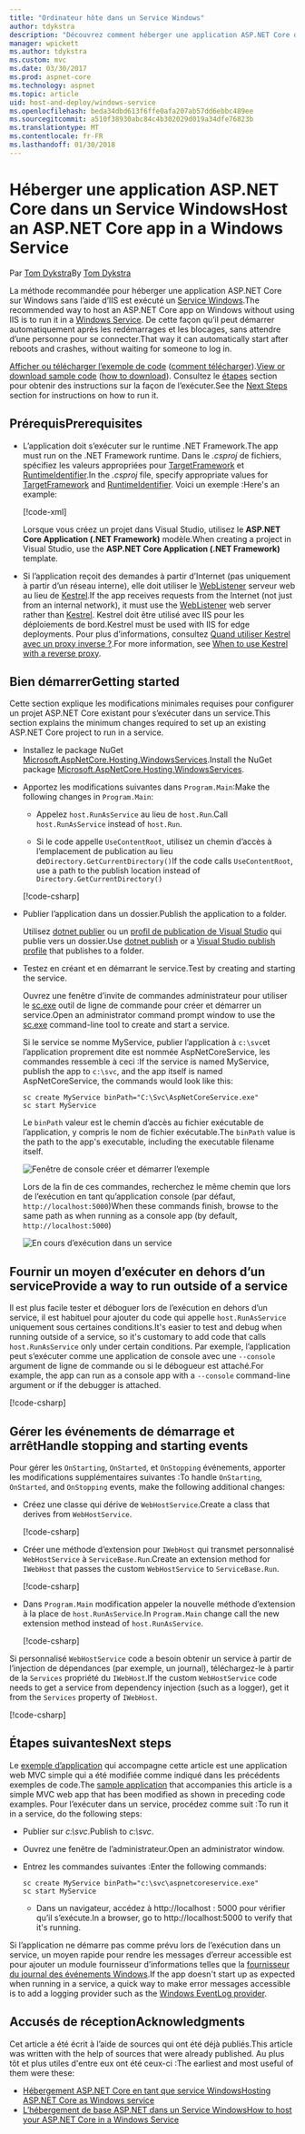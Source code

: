 ```yaml
---
title: "Ordinateur hôte dans un Service Windows"
author: tdykstra
description: "Découvrez comment héberger une application ASP.NET Core dans un Service Windows."
manager: wpickett
ms.author: tdykstra
ms.custom: mvc
ms.date: 03/30/2017
ms.prod: aspnet-core
ms.technology: aspnet
ms.topic: article
uid: host-and-deploy/windows-service
ms.openlocfilehash: beda34dbd613f6ffe0afa207ab57dd6ebbc489ee
ms.sourcegitcommit: a510f38930abc84c4b302029d019a34dfe76823b
ms.translationtype: MT
ms.contentlocale: fr-FR
ms.lasthandoff: 01/30/2018
---
```

# <a name="host-an-aspnet-core-app-in-a-windows-service"></a><span data-ttu-id="6aa7e-103">Héberger une application ASP.NET Core dans un Service Windows</span><span class="sxs-lookup"><span data-stu-id="6aa7e-103">Host an ASP.NET Core app in a Windows Service</span></span>

<span data-ttu-id="6aa7e-104">Par [Tom Dykstra](https://github.com/tdykstra)</span><span class="sxs-lookup"><span data-stu-id="6aa7e-104">By [Tom Dykstra](https://github.com/tdykstra)</span></span>

<span data-ttu-id="6aa7e-105">La méthode recommandée pour héberger une application ASP.NET Core sur Windows sans l’aide d’IIS est exécuté un [Service Windows](https://docs.microsoft.com/dotnet/framework/windows-services/introduction-to-windows-service-applications).</span><span class="sxs-lookup"><span data-stu-id="6aa7e-105">The recommended way to host an ASP.NET Core app on Windows without using IIS is to run it in a [Windows Service](https://docs.microsoft.com/dotnet/framework/windows-services/introduction-to-windows-service-applications).</span></span> <span data-ttu-id="6aa7e-106">De cette façon qu’il peut démarrer automatiquement après les redémarrages et les blocages, sans attendre d’une personne pour se connecter.</span><span class="sxs-lookup"><span data-stu-id="6aa7e-106">That way it can automatically start after reboots and crashes, without waiting for someone to log in.</span></span>

<span data-ttu-id="6aa7e-107">[Afficher ou télécharger l’exemple de code](https://github.com/aspnet/Docs/tree/master/aspnetcore/host-and-deploy/windows-service/sample) ([comment télécharger](xref:tutorials/index#how-to-download-a-sample)).</span><span class="sxs-lookup"><span data-stu-id="6aa7e-107">[View or download sample code](https://github.com/aspnet/Docs/tree/master/aspnetcore/host-and-deploy/windows-service/sample) ([how to download](xref:tutorials/index#how-to-download-a-sample)).</span></span> <span data-ttu-id="6aa7e-108">Consultez le [étapes](#next-steps) section pour obtenir des instructions sur la façon de l’exécuter.</span><span class="sxs-lookup"><span data-stu-id="6aa7e-108">See the [Next Steps](#next-steps) section for instructions on how to run it.</span></span>

## <a name="prerequisites"></a><span data-ttu-id="6aa7e-109">Prérequis</span><span class="sxs-lookup"><span data-stu-id="6aa7e-109">Prerequisites</span></span>

* <span data-ttu-id="6aa7e-110">L’application doit s’exécuter sur le runtime .NET Framework.</span><span class="sxs-lookup"><span data-stu-id="6aa7e-110">The app must run on the .NET Framework runtime.</span></span>  <span data-ttu-id="6aa7e-111">Dans le *.csproj* de fichiers, spécifiez les valeurs appropriées pour [TargetFramework](https://docs.microsoft.com/nuget/schema/target-frameworks) et [RuntimeIdentifier](https://docs.microsoft.com/dotnet/articles/core/rid-catalog).</span><span class="sxs-lookup"><span data-stu-id="6aa7e-111">In the *.csproj* file, specify appropriate values for [TargetFramework](https://docs.microsoft.com/nuget/schema/target-frameworks) and [RuntimeIdentifier](https://docs.microsoft.com/dotnet/articles/core/rid-catalog).</span></span> <span data-ttu-id="6aa7e-112">Voici un exemple :</span><span class="sxs-lookup"><span data-stu-id="6aa7e-112">Here's an example:</span></span>

  [!code-xml[](windows-service/sample/AspNetCoreService.csproj?range=3-6)]

  <span data-ttu-id="6aa7e-113">Lorsque vous créez un projet dans Visual Studio, utilisez le **ASP.NET Core Application (.NET Framework)** modèle.</span><span class="sxs-lookup"><span data-stu-id="6aa7e-113">When creating a project in Visual Studio, use the **ASP.NET Core Application (.NET Framework)** template.</span></span>

* <span data-ttu-id="6aa7e-114">Si l’application reçoit des demandes à partir d’Internet (pas uniquement à partir d’un réseau interne), elle doit utiliser le [WebListener](xref:fundamentals/servers/weblistener) serveur web au lieu de [Kestrel](xref:fundamentals/servers/kestrel).</span><span class="sxs-lookup"><span data-stu-id="6aa7e-114">If the app receives requests from the Internet (not just from an internal network), it must use the [WebListener](xref:fundamentals/servers/weblistener) web server rather than [Kestrel](xref:fundamentals/servers/kestrel).</span></span>  <span data-ttu-id="6aa7e-115">Kestrel doit être utilisé avec IIS pour les déploiements de bord.</span><span class="sxs-lookup"><span data-stu-id="6aa7e-115">Kestrel must be used with IIS for edge deployments.</span></span>  <span data-ttu-id="6aa7e-116">Pour plus d’informations, consultez [Quand utiliser Kestrel avec un proxy inverse ?](xref:fundamentals/servers/kestrel#when-to-use-kestrel-with-a-reverse-proxy).</span><span class="sxs-lookup"><span data-stu-id="6aa7e-116">For more information, see [When to use Kestrel with a reverse proxy](xref:fundamentals/servers/kestrel#when-to-use-kestrel-with-a-reverse-proxy).</span></span>

## <a name="getting-started"></a><span data-ttu-id="6aa7e-117">Bien démarrer</span><span class="sxs-lookup"><span data-stu-id="6aa7e-117">Getting started</span></span>

<span data-ttu-id="6aa7e-118">Cette section explique les modifications minimales requises pour configurer un projet ASP.NET Core existant pour s’exécuter dans un service.</span><span class="sxs-lookup"><span data-stu-id="6aa7e-118">This section explains the minimum changes required to set up an existing ASP.NET Core project to run in a service.</span></span>

* <span data-ttu-id="6aa7e-119">Installez le package NuGet [Microsoft.AspNetCore.Hosting.WindowsServices](https://www.nuget.org/packages/Microsoft.AspNetCore.Hosting.WindowsServices/).</span><span class="sxs-lookup"><span data-stu-id="6aa7e-119">Install the NuGet package [Microsoft.AspNetCore.Hosting.WindowsServices](https://www.nuget.org/packages/Microsoft.AspNetCore.Hosting.WindowsServices/).</span></span>

* <span data-ttu-id="6aa7e-120">Apportez les modifications suivantes dans `Program.Main`:</span><span class="sxs-lookup"><span data-stu-id="6aa7e-120">Make the following changes in `Program.Main`:</span></span>
  
  * <span data-ttu-id="6aa7e-121">Appelez `host.RunAsService` au lieu de `host.Run`.</span><span class="sxs-lookup"><span data-stu-id="6aa7e-121">Call `host.RunAsService` instead of `host.Run`.</span></span>
  
  * <span data-ttu-id="6aa7e-122">Si le code appelle `UseContentRoot`, utilisez un chemin d’accès à l’emplacement de publication au lieu de`Directory.GetCurrentDirectory()`</span><span class="sxs-lookup"><span data-stu-id="6aa7e-122">If the code calls `UseContentRoot`, use a path to the publish location instead of `Directory.GetCurrentDirectory()`</span></span> 
  
  [!code-csharp[](windows-service/sample/Program.cs?name=ServiceOnly&highlight=3-4,8,14)]

* <span data-ttu-id="6aa7e-123">Publier l’application dans un dossier.</span><span class="sxs-lookup"><span data-stu-id="6aa7e-123">Publish the application to a folder.</span></span>

  <span data-ttu-id="6aa7e-124">Utilisez [dotnet publier](https://docs.microsoft.com/dotnet/articles/core/tools/dotnet-publish) ou un [profil de publication de Visual Studio](xref:host-and-deploy/visual-studio-publish-profiles) qui publie vers un dossier.</span><span class="sxs-lookup"><span data-stu-id="6aa7e-124">Use [dotnet publish](https://docs.microsoft.com/dotnet/articles/core/tools/dotnet-publish) or a [Visual Studio publish profile](xref:host-and-deploy/visual-studio-publish-profiles) that publishes to a folder.</span></span>

* <span data-ttu-id="6aa7e-125">Testez en créant et en démarrant le service.</span><span class="sxs-lookup"><span data-stu-id="6aa7e-125">Test by creating and starting the service.</span></span>

  <span data-ttu-id="6aa7e-126">Ouvrez une fenêtre d’invite de commandes administrateur pour utiliser le [sc.exe](https://technet.microsoft.com/library/bb490995) outil de ligne de commande pour créer et démarrer un service.</span><span class="sxs-lookup"><span data-stu-id="6aa7e-126">Open an administrator command prompt window to use the [sc.exe](https://technet.microsoft.com/library/bb490995) command-line tool to create and start a service.</span></span>  
  
  <span data-ttu-id="6aa7e-127">Si le service se nomme MyService, publier l’application à `c:\svc`et l’application proprement dite est nommée AspNetCoreService, les commandes ressemble à ceci :</span><span class="sxs-lookup"><span data-stu-id="6aa7e-127">If the service is named MyService, publish the app to `c:\svc`, and the app itself is named AspNetCoreService, the commands would look like this:</span></span>

  ```console
  sc create MyService binPath="C:\Svc\AspNetCoreService.exe"
  sc start MyService
  ```

  <span data-ttu-id="6aa7e-128">Le `binPath` valeur est le chemin d’accès au fichier exécutable de l’application, y compris le nom de fichier exécutable.</span><span class="sxs-lookup"><span data-stu-id="6aa7e-128">The `binPath` value is the path to the app's executable, including the executable filename itself.</span></span>

  ![Fenêtre de console créer et démarrer l’exemple](windows-service/_static/create-start.png)

  <span data-ttu-id="6aa7e-130">Lors de la fin de ces commandes, recherchez le même chemin que lors de l’exécution en tant qu’application console (par défaut, `http://localhost:5000`)</span><span class="sxs-lookup"><span data-stu-id="6aa7e-130">When these commands finish, browse to the same path as when running as a console app (by default, `http://localhost:5000`)</span></span>

  ![En cours d’exécution dans un service](windows-service/_static/running-in-service.png)


## <a name="provide-a-way-to-run-outside-of-a-service"></a><span data-ttu-id="6aa7e-132">Fournir un moyen d’exécuter en dehors d’un service</span><span class="sxs-lookup"><span data-stu-id="6aa7e-132">Provide a way to run outside of a service</span></span>

<span data-ttu-id="6aa7e-133">Il est plus facile tester et déboguer lors de l’exécution en dehors d’un service, il est habituel pour ajouter du code qui appelle `host.RunAsService` uniquement sous certaines conditions.</span><span class="sxs-lookup"><span data-stu-id="6aa7e-133">It's easier to test and debug when running outside of a service, so it's customary to add code that calls `host.RunAsService` only under certain conditions.</span></span>  <span data-ttu-id="6aa7e-134">Par exemple, l’application peut s’exécuter comme une application de console avec une `--console` argument de ligne de commande ou si le débogueur est attaché.</span><span class="sxs-lookup"><span data-stu-id="6aa7e-134">For example, the app can run as a console app with a `--console` command-line argument or if the debugger is attached.</span></span>

[!code-csharp[](windows-service/sample/Program.cs?name=ServiceOrConsole)]

## <a name="handle-stopping-and-starting-events"></a><span data-ttu-id="6aa7e-135">Gérer les événements de démarrage et arrêt</span><span class="sxs-lookup"><span data-stu-id="6aa7e-135">Handle stopping and starting events</span></span>

<span data-ttu-id="6aa7e-136">Pour gérer les `OnStarting`, `OnStarted`, et `OnStopping` événements, apporter les modifications supplémentaires suivantes :</span><span class="sxs-lookup"><span data-stu-id="6aa7e-136">To handle `OnStarting`, `OnStarted`, and `OnStopping` events, make the following additional changes:</span></span>

* <span data-ttu-id="6aa7e-137">Créez une classe qui dérive de `WebHostService`.</span><span class="sxs-lookup"><span data-stu-id="6aa7e-137">Create a class that derives from `WebHostService`.</span></span>

  [!code-csharp[](windows-service/sample/CustomWebHostService.cs?name=NoLogging)]

* <span data-ttu-id="6aa7e-138">Créer une méthode d’extension pour `IWebHost` qui transmet personnalisé `WebHostService` à `ServiceBase.Run`.</span><span class="sxs-lookup"><span data-stu-id="6aa7e-138">Create an extension method for `IWebHost` that passes the custom `WebHostService` to `ServiceBase.Run`.</span></span>

  [!code-csharp[](windows-service/sample/WebHostServiceExtensions.cs?name=ExtensionsClass)]

* <span data-ttu-id="6aa7e-139">Dans `Program.Main` modification appeler la nouvelle méthode d’extension à la place de `host.RunAsService`.</span><span class="sxs-lookup"><span data-stu-id="6aa7e-139">In `Program.Main` change call the new extension method instead of `host.RunAsService`.</span></span>

  [!code-csharp[](windows-service/sample/Program.cs?name=HandleStopStart&highlight=26)]

<span data-ttu-id="6aa7e-140">Si personnalisé `WebHostService` code a besoin obtenir un service à partir de l’injection de dépendances (par exemple, un journal), téléchargez-le à partir de la `Services` propriété du `IWebHost`.</span><span class="sxs-lookup"><span data-stu-id="6aa7e-140">If the custom `WebHostService` code needs to get a service from dependency injection (such as a logger), get it from the `Services` property of `IWebHost`.</span></span>

[!code-csharp[](windows-service/sample/CustomWebHostService.cs?name=Logging&highlight=7)]

## <a name="next-steps"></a><span data-ttu-id="6aa7e-141">Étapes suivantes</span><span class="sxs-lookup"><span data-stu-id="6aa7e-141">Next steps</span></span>

<span data-ttu-id="6aa7e-142">Le [exemple d’application](https://github.com/aspnet/Docs/tree/master/aspnetcore/host-and-deploy/windows-service/sample) qui accompagne cette article est une application web MVC simple qui a été modifiée comme indiqué dans les précédents exemples de code.</span><span class="sxs-lookup"><span data-stu-id="6aa7e-142">The [sample application](https://github.com/aspnet/Docs/tree/master/aspnetcore/host-and-deploy/windows-service/sample) that accompanies this article is a simple MVC web app that has been modified as shown in preceding code examples.</span></span>  <span data-ttu-id="6aa7e-143">Pour l’exécuter dans un service, procédez comme suit :</span><span class="sxs-lookup"><span data-stu-id="6aa7e-143">To run it in a service, do the following steps:</span></span>

* <span data-ttu-id="6aa7e-144">Publier sur *c:\svc*.</span><span class="sxs-lookup"><span data-stu-id="6aa7e-144">Publish to *c:\svc*.</span></span>

* <span data-ttu-id="6aa7e-145">Ouvrez une fenêtre de l’administrateur.</span><span class="sxs-lookup"><span data-stu-id="6aa7e-145">Open an administrator window.</span></span>

* <span data-ttu-id="6aa7e-146">Entrez les commandes suivantes :</span><span class="sxs-lookup"><span data-stu-id="6aa7e-146">Enter the following commands:</span></span>

  ```console
  sc create MyService binPath="c:\svc\aspnetcoreservice.exe"
  sc start MyService
  ```

  * <span data-ttu-id="6aa7e-147">Dans un navigateur, accédez à http://localhost : 5000 pour vérifier qu’il s’exécute.</span><span class="sxs-lookup"><span data-stu-id="6aa7e-147">In a browser, go to http://localhost:5000 to verify that it's running.</span></span>

<span data-ttu-id="6aa7e-148">Si l’application ne démarre pas comme prévu lors de l’exécution dans un service, un moyen rapide pour rendre les messages d’erreur accessible est pour ajouter un module fournisseur d’informations telles que la [fournisseur du journal des événements Windows](xref:fundamentals/logging/index#eventlog).</span><span class="sxs-lookup"><span data-stu-id="6aa7e-148">If the app doesn't start up as expected when running in a service, a quick way to make error messages accessible is to add a logging provider such as the [Windows EventLog provider](xref:fundamentals/logging/index#eventlog).</span></span>

## <a name="acknowledgments"></a><span data-ttu-id="6aa7e-149">Accusés de réception</span><span class="sxs-lookup"><span data-stu-id="6aa7e-149">Acknowledgments</span></span>

<span data-ttu-id="6aa7e-150">Cet article a été écrit à l’aide de sources qui ont été déjà publiés.</span><span class="sxs-lookup"><span data-stu-id="6aa7e-150">This article was written with the help of sources that were already published.</span></span> <span data-ttu-id="6aa7e-151">Au plus tôt et plus utiles d'entre eux ont été ceux-ci :</span><span class="sxs-lookup"><span data-stu-id="6aa7e-151">The earliest and most useful of them were these:</span></span>

* [<span data-ttu-id="6aa7e-152">Hébergement ASP.NET Core en tant que service Windows</span><span class="sxs-lookup"><span data-stu-id="6aa7e-152">Hosting ASP.NET Core as Windows service</span></span>](https://stackoverflow.com/questions/37346383/hosting-asp-net-core-as-windows-service/37464074)
* [<span data-ttu-id="6aa7e-153">L’hébergement de base ASP.NET dans un Service Windows</span><span class="sxs-lookup"><span data-stu-id="6aa7e-153">How to host your ASP.NET Core in a Windows Service</span></span>](https://dotnetthoughts.net/how-to-host-your-aspnet-core-in-a-windows-service/)
